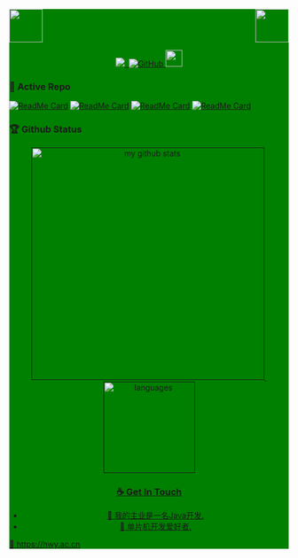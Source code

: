 <div style="background: green ">
<!-- top left -->
<div>
    <img src="https://emojis.slackmojis.com/emojis/images/1563480763/5999/meow_party.gif" width="60" height="60"/> 
    <img src="https://emojis.slackmojis.com/emojis/images/1563480763/5999/meow_party.gif" width="60" height="60" align="right"/> 
</div>

<!-- first row -->
<p align="center">
<a href="https://hwy.ac.cn"><img src="https://komarev.com/ghpvc/?username=HWYWL">&nbsp;&nbsp;<img alt="GitHub" src="https://img.shields.io/badge/dynamic/json?logo=github&label=GitHub+Followers&labelColor=282c34&color=181717&query=%24.data.totalSubs&url=https%3A%2F%2Fapi.spencerwoo.com%2Fsubstats%2F%3Fsource%3Dgithub%26queryKey%3Dbiezhi&longCache=true">
</a>

<img src="https://media.giphy.com/media/WUlplcMpOCEmTGBtBW/giphy.gif" width="30">
<p>

### 👀 Active Repo

[![ReadMe Card](https://github-readme-stats.vercel.app/api/pin/?username=HWYWL&repo=spring-boot-2.x-examples)](https://github.com/HWYWL/spring-boot-2.x-examples)
[![ReadMe Card](https://github-readme-stats.vercel.app/api/pin/?username=HWYWL&repo=uccn)](https://github.com/HWYWL/uccn)
[![ReadMe Card](https://github-readme-stats.vercel.app/api/pin/?username=HWYWL&repo=geo)](https://github.com/HWYWL/geo)
[![ReadMe Card](https://github-readme-stats.vercel.app/api/pin/?username=HWYWL&repo=shrot-url)](https://github.com/HWYWL/shrot-url)


### 🏆 Github Status
<!-- My GitHub stats with buefy theme ❤️, refer to: https://github.com/Arshiamidos/arshiamidos -->
<a align="center" href="">
<p align="center">
<img src="https://github-readme-stats.vercel.app/api?username=HWYWL&show_icons=true&theme=tokyonight" alt="my github stats" width="420"/>&nbsp;
  <img src="https://github-readme-stats.vercel.app/api/top-langs/?username=HWYWL&layout=compact&theme=tokyonight" alt="languages" height="165">
</p>

### ☕ Get In Touch
- 🔭 我的主业是一名Java开发.  
- 🌱 单片机开发爱好者.

🔗 https://hwy.ac.cn

